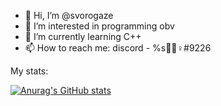 - 👋 Hi, I’m @svorogaze
- 👀 I’m interested in programming obv
- 🌱 I’m currently learning C++
- 📫 How to reach me: discord - %s🐾🐍♀#9226

My stats:

[![Anurag's GitHub stats](https://github-readme-stats.vercel.app/api?username=svorogaze)](https://github.com/anuraghazra/github-readme-stats)
<!---
svorogaze/svorogaze is a ✨ special ✨ repository because its `README.md` (this file) appears on your GitHub profile.
You can click the Preview link to take a look at your changes.
--->
